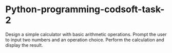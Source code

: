 # Python-programming-codsoft-task-2 
Design a simple calculator with basic arithmetic operations.
Prompt the user to input two numbers and an operation choice.
Perform the calculation and display the result.
